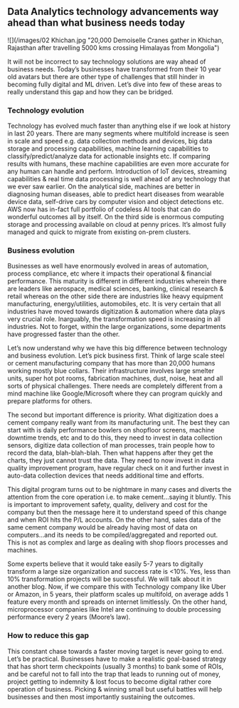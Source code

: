 ## Data Analytics technology advancements way ahead than what business needs today


![](/images/02 Khichan.jpg "20,000 Demoiselle Cranes gather in Khichan, Rajasthan after travelling 5000 kms crossing Himalayas from Mongolia")


It will not be incorrect to say technology solutions are way ahead of business needs. Today’s businesses have transformed from their 10 year old avatars but there are other type of challenges that still hinder in becoming fully digital and ML driven. Let’s dive into few of these areas to really understand this gap and how they can be bridged.

### Technology evolution
Technology has evolved much faster than anything else if we look at history in last 20 years. There are many segments where multifold increase is seen in scale and speed e.g. data collection methods and devices, big data storage and processing capabilities, machine learning capabilities to classify/predict/analyze data for actionable insights etc. If comparing results with humans, these machine capabilities are even more accurate for any human can handle and perform. Introduction of IoT devices, streaming capabilities & real time data processing is well ahead of any technology that we ever saw earlier.
On the analytical side, machines are better in diagnosing human diseases, able to predict heart diseases from wearable device data, self-drive cars by computer vision and object detections etc. AWS now has in-fact full portfolio of codeless AI tools that can do wonderful outcomes all by itself.
On the third side is enormous computing storage and processing available on cloud at penny prices. It’s almost fully managed and quick to migrate from existing on-prem clusters.

### Business evolution
Businesses as well have enormously evolved in areas of automation, process compliance, etc where it impacts their operational & financial performance. This maturity is different in different industries wherein there are leaders like aerospace, medical sciences, banking, clinical research & retail whereas on the other side there are industries like heavy equipment manufacturing, energy/utilities, automobiles, etc.
It is very certain that all industries have moved towards digitization & automation where data plays very crucial role. Inarguably, the transformation speed is increasing in all industries. Not to forget, within the large organizations, some departments have progressed faster than the other.

Let’s now understand why we have this big difference between technology and business evolution. Let’s pick business first. Think of large scale steel or cement manufacturing company that has more than 20,000 humans working mostly blue collars. Their infrastructure involves large smelter units, super hot pot rooms, fabrication machines, dust, noise, heat and all sorts of physical challenges. There needs are completely different from a mind machine like Google/Microsoft where they can program quickly and prepare platforms for others.

The second but important difference is priority. What digitization does a cement company really want from its manufacturing unit. The best they can start with is daily performance bowlers on shopfloor screens, machine downtime trends, etc and to do this, they need to invest in data collection sensors, digitize data collection of man processes, train people how to record the data, blah-blah-blah. Then what happens after they get the charts, they just cannot trust the data. They need to now invest in data quality improvement program, have regular check on it and further invest in auto-data collection devices that needs additional time and efforts.

This digital program turns out to be nightmare in many cases and diverts the attention from the core operation i.e. to make cement…saying it bluntly. This is important to improvement safety, quality, delivery and cost for the company but then the message here it to understand speed of this change and when ROI hits the P/L accounts. On the other hand, sales data of the same cement company would be already having most of data on computers…and its needs to be compiled/aggregated and reported out. This is not as complex and large as dealing with shop floors processes and machines.

Some experts believe that it would take easily 5-7 years to digitally transform a large size organization and success rate is <10%. Yes, less than 10% transformation projects will be successful. We will talk about it in another blog. Now, if we compare this with Technology company like Uber or Amazon, in 5 years, their platform scales up multifold, on average adds 1 feature every month and spreads on internet limitlessly. On the other hand, microprocessor companies like Intel are continuing to double processing performance every 2 years (Moore’s law).

### How to reduce this gap
This constant chase towards a faster moving target is never going to end. Let’s be practical. Businesses have to make a realistic goal-based strategy that has short term checkpoints (usually 3 months) to bank some of ROIs, and be careful not to fall into the trap that leads to running out of money, project getting to indemnity & lost focus to become digital rather core operation of business.
Picking & winning small but useful battles will help businesses and then most importantly sustaining the outcomes.

